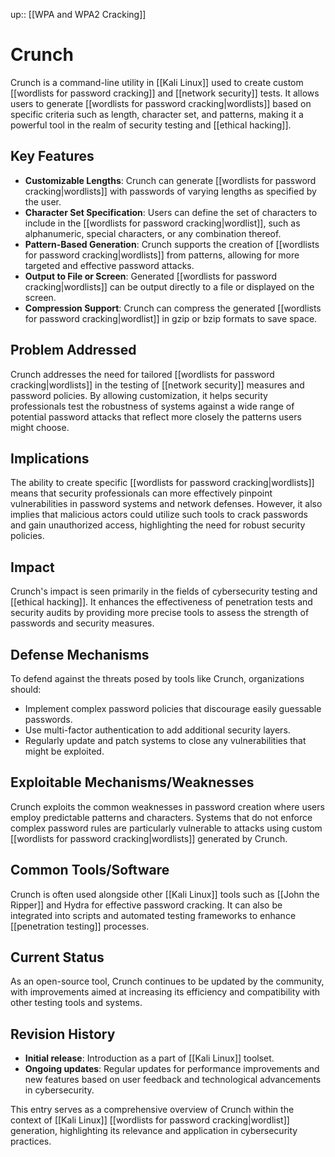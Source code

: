 up:: [[WPA and WPA2 Cracking]]
# Crunch

Crunch is a command-line utility in [[Kali Linux]] used to create custom [[wordlists for password cracking]] and [[network security]] tests. It allows users to generate [[wordlists for password cracking|wordlists]] based on specific criteria such as length, character set, and patterns, making it a powerful tool in the realm of security testing and [[ethical hacking]].

## Key Features

- **Customizable Lengths**: Crunch can generate [[wordlists for password cracking|wordlists]] with passwords of varying lengths as specified by the user.
- **Character Set Specification**: Users can define the set of characters to include in the [[wordlists for password cracking|wordlist]], such as alphanumeric, special characters, or any combination thereof.
- **Pattern-Based Generation**: Crunch supports the creation of [[wordlists for password cracking|wordlists]] from patterns, allowing for more targeted and effective password attacks.
- **Output to File or Screen**: Generated [[wordlists for password cracking|wordlists]] can be output directly to a file or displayed on the screen.
- **Compression Support**: Crunch can compress the generated [[wordlists for password cracking|wordlist]] in gzip or bzip formats to save space.

## Problem Addressed

Crunch addresses the need for tailored [[wordlists for password cracking|wordlists]] in the testing of [[network security]] measures and password policies. By allowing customization, it helps security professionals test the robustness of systems against a wide range of potential password attacks that reflect more closely the patterns users might choose.

## Implications

The ability to create specific [[wordlists for password cracking|wordlists]] means that security professionals can more effectively pinpoint vulnerabilities in password systems and network defenses. However, it also implies that malicious actors could utilize such tools to crack passwords and gain unauthorized access, highlighting the need for robust security policies.

## Impact

Crunch's impact is seen primarily in the fields of cybersecurity testing and [[ethical hacking]]. It enhances the effectiveness of penetration tests and security audits by providing more precise tools to assess the strength of passwords and security measures.

## Defense Mechanisms

To defend against the threats posed by tools like Crunch, organizations should:

- Implement complex password policies that discourage easily guessable passwords.
- Use multi-factor authentication to add additional security layers.
- Regularly update and patch systems to close any vulnerabilities that might be exploited.

## Exploitable Mechanisms/Weaknesses

Crunch exploits the common weaknesses in password creation where users employ predictable patterns and characters. Systems that do not enforce complex password rules are particularly vulnerable to attacks using custom [[wordlists for password cracking|wordlists]] generated by Crunch.

## Common Tools/Software

Crunch is often used alongside other [[Kali Linux]] tools such as [[John the Ripper]] and Hydra for effective password cracking. It can also be integrated into scripts and automated testing frameworks to enhance [[penetration testing]] processes.

## Current Status

As an open-source tool, Crunch continues to be updated by the community, with improvements aimed at increasing its efficiency and compatibility with other testing tools and systems.

## Revision History

- **Initial release**: Introduction as a part of [[Kali Linux]] toolset.
- **Ongoing updates**: Regular updates for performance improvements and new features based on user feedback and technological advancements in cybersecurity.

This entry serves as a comprehensive overview of Crunch within the context of [[Kali Linux]] [[wordlists for password cracking|wordlist]] generation, highlighting its relevance and application in cybersecurity practices.